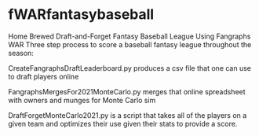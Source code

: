 # fWARfantasybaseball
Home Brewed Draft-and-Forget Fantasy Baseball League Using Fangraphs WAR
Three step process to score a baseball fantasy league throughout the season:

CreateFangraphsDraftLeaderboard.py produces a csv file that one can use to draft players online

FangraphsMergesFor2021MonteCarlo.py merges that online spreadsheet with owners and munges for Monte Carlo sim

DraftForgetMonteCarlo2021.py is a script that takes all of the players on a given team and optimizes their use given their stats to provide a score.
